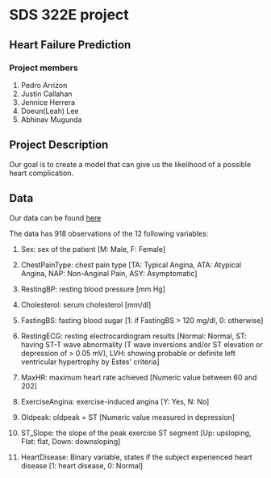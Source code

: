 
# SDS 322E project
## Heart Failure Prediction
### Project members

1. Pedro Arrizon
2. Justin Callahan
3. Jennice Herrera 
4. Doeun(Leah) Lee
5. Abhinav Mugunda


## Project Description
  Our goal is to create a model that can give us the likelihood of a possible heart complication. 

## Data
  Our data can be found [here](https://www.kaggle.com/fedesoriano/heart-failure-prediction)
  
  The data has 918 observations of the 12 following variables:
  
1. Sex: sex of the patient [M: Male, F: Female]

2. ChestPainType: chest pain type [TA: Typical Angina, ATA: Atypical Angina, NAP: Non-Anginal Pain, ASY: Asymptomatic]

3. RestingBP: resting blood pressure [mm Hg]

4. Cholesterol: serum cholesterol [mm/dl]

5. FastingBS: fasting blood sugar [1: if FastingBS > 120 mg/dl, 0: otherwise]

6. RestingECG: resting electrocardiogram results [Normal: Normal, ST: having ST-T wave abnormality (T wave inversions and/or ST elevation or depression of > 0.05 mV), LVH: showing probable or definite left ventricular hypertrophy by Estes' criteria]

7. MaxHR: maximum heart rate achieved [Numeric value between 60 and 202]

8. ExerciseAngina: exercise-induced angina [Y: Yes, N: No]

9. Oldpeak: oldpeak = ST [Numeric value measured in depression]

10. ST_Slope: the slope of the peak exercise ST segment [Up: upsloping, Flat: flat, Down: downsloping]

11. HeartDisease: Binary variable, states if the subject experienced heart disease [1: heart disease, 0: Normal]
  
  








